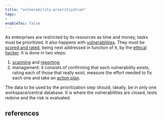 ```yaml
---
title: "vulnerability-prioritization"
tags:
- 
enableToc: false
---
```


As enterprises are restricted by its resources as time and money, tasks must be prioritized. It also happens with [vulnerabilities](notes/vulnerability.md). They must be [scored and rated](notes/cvss.md), being next addressed in function of it, by the [ethical hacker](notes/ethical-hacking.md). It is done in two steps:
1. [scanning](notes/vulnerability-scan.md) and [reporting](notes/vulnerability-report.md);
2. management: it consists of confirming that each vulnerability exists, rating each of those that really exist, measure the effort needed to fix each one and take an [action plan](notes/vulnerability-remediation-plan.md).

The data to be used by the prioritization step should, ideally, be in only one workspace/central database. It is where the vulnerabilities are closed, tests redone and the risk is evaluated.



## references
